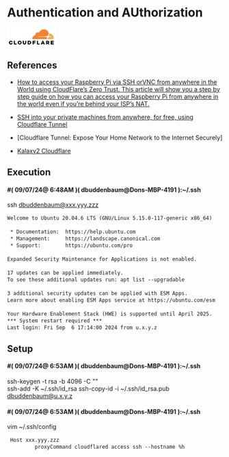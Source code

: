 # Authentication and AUthorization

![alt text](image-1.png)

## References

- [How to access your Raspberry Pi via SSH orVNC from anywhere in the World using CloudFlare’s Zero Trust.
This article will show you a step by step guide on how you can access your Raspberry Pi from anywhere in the world even if you’re behind your ISP’s NAT.](https://medium.com/@mohsentaleb/how-to-access-your-raspberry-pi-via-ssh-orvnc-from-anywhere-in-the-world-using-cloudflares-zero-9dcd2e75a9d7)

- [SSH into your private machines from anywhere, for free, using Cloudflare Tunnel](https://theitbros.com/cloudflare-tunnel/)

- [Cloudflare Tunnel: Expose Your Home Network to the Internet Securely]

- [Kalaxy2 Cloudflare](../homelab/cloudflare.md)

## Execution
#### #( 09/07/24@ 6:48AM )( dbuddenbaum@Dons-MBP-4191 ):~/.ssh
   ssh dbuddenbaum@xxx.yyy.zzz

```
Welcome to Ubuntu 20.04.6 LTS (GNU/Linux 5.15.0-117-generic x86_64)

 * Documentation:  https://help.ubuntu.com
 * Management:     https://landscape.canonical.com
 * Support:        https://ubuntu.com/pro

Expanded Security Maintenance for Applications is not enabled.

17 updates can be applied immediately.
To see these additional updates run: apt list --upgradable

3 additional security updates can be applied with ESM Apps.
Learn more about enabling ESM Apps service at https://ubuntu.com/esm

Your Hardware Enablement Stack (HWE) is supported until April 2025.
*** System restart required ***
Last login: Fri Sep  6 17:14:00 2024 from u.x.y.z
```

## Setup
#### #( 09/07/24@ 6:53AM )( dbuddenbaum@Dons-MBP-4191  ):~/.ssh
   ssh-keygen -t rsa -b 4096 -C "<EMAIL>"   
   ssh-add -K ~/.ssh/id_rsa
   ssh-copy-id -i ~/.ssh/id_rsa.pub dbuddenbaum@u.x.y.z

#### #( 09/07/24@ 6:53AM )( dbuddenbaum@Dons-MBP-4191   ):~/.ssh
   vim ~/.ssh/config
   ```
    Host xxx.yyy.zzz
            proxyCommand cloudflared access ssh --hostname %h
   ```
